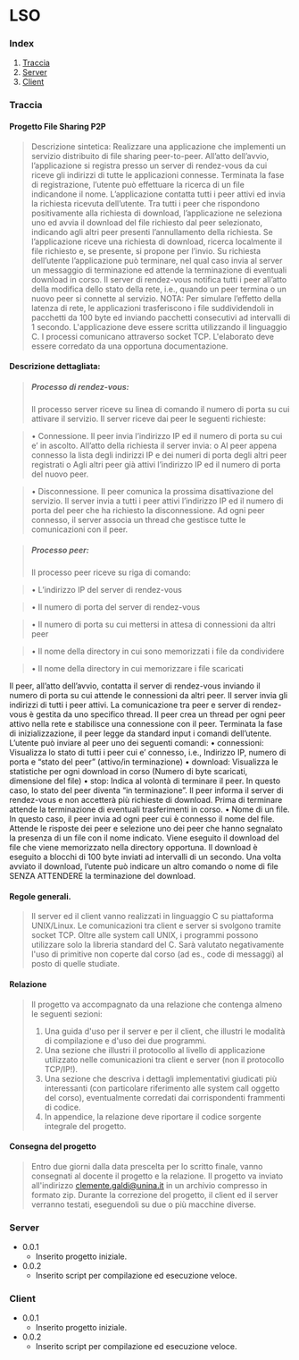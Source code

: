 # LSO

### Index
1. [Traccia](https://github.com/luco10/LSO/blob/master/README.md#traccia)
2. [Server](https://github.com/luco10/LSO/blob/master/README.md#server)
3. [Client](https://github.com/luco10/LSO/blob/master/README.md#client)


### Traccia
#### Progetto File Sharing P2P
> Descrizione sintetica:
Realizzare una applicazione che implementi un servizio distribuito di file sharing peer-to-peer.
All’atto dell’avvio, l’applicazione si registra presso un server di rendez-vous da cui riceve gli
indirizzi di tutte le applicazioni connesse. Terminata la fase di registrazione, l’utente può effettuare
la ricerca di un file indicandone il nome. L’applicazione contatta tutti i peer attivi ed invia la
richiesta ricevuta dell’utente. Tra tutti i peer che rispondono positivamente alla richiesta di
download, l’applicazione ne seleziona uno ed avvia il download del file richiesto dal peer
selezionato, indicando agli altri peer presenti l’annullamento della richiesta. Se l’applicazione
riceve una richiesta di download, ricerca localmente il file richiesto e, se presente, si propone per
l’invio. Su richiesta dell’utente l’applicazione può terminare, nel qual caso invia al server un
messaggio di terminazione ed attende la terminazione di eventuali download in corso.
Il server di rendez-vous notifica tutti i peer all’atto della modifica dello stato della rete, i.e., quando
un peer termina o un nuovo peer si connette al servizio.
NOTA: Per simulare l’effetto della latenza di rete, le applicazioni trasferiscono i file suddividendoli
in pacchetti da 100 byte ed inviando pacchetti consecutivi ad intervalli di 1 secondo.
L'applicazione deve essere scritta utilizzando il linguaggio C. I processi comunicano attraverso
socket TCP. L'elaborato deve essere corredato da una opportuna documentazione.

#### Descrizione dettagliata:
> ##### Processo di rendez-vous:
> Il processo server riceve su linea di comando il numero di porta su cui attivare il servizio. Il server
riceve dai peer le seguenti richieste:

> • Connessione. Il peer invia l’indirizzo IP ed il numero di porta su cui e’ in ascolto. All’atto
della richiesta il server invia:
o Al peer appena connesso la lista degli indirizzi IP e dei numeri di porta degli altri
peer registrati
o Agli altri peer già attivi l’indirizzo IP ed il numero di porta del nuovo peer.

> • Disconnessione. Il peer comunica la prossima disattivazione del servizio. Il server invia a
tutti i peer attivi l’indirizzo IP ed il numero di porta del peer che ha richiesto la
disconnessione.
Ad ogni peer connesso, il server associa un thread che gestisce tutte le comunicazioni con il peer.

> ##### Processo peer:
> Il processo peer riceve su riga di comando:

> • L’indirizzo IP del server di rendez-vous

> • Il numero di porta del server di rendez-vous

> • Il numero di porta su cui mettersi in attesa di connessioni da altri peer

> • Il nome della directory in cui sono memorizzati i file da condividere

> • Il nome della directory in cui memorizzare i file scaricati

Il peer, all’atto dell’avvio, contatta il server di rendez-vous inviando il numero di porta su cui
attende le connessioni da altri peer. Il server invia gli indirizzi di tutti i peer attivi. La
comunicazione tra peer e server di rendez-vous è gestita da uno specifico thread.
Il peer crea un thread per ogni peer attivo nella rete e stabilisce una connessione con il peer.
Terminata la fase di inizializzazione, il peer legge da standard input i comandi dell’utente. 
L’utente può inviare al peer uno dei seguenti comandi:
• connessioni: Visualizza lo stato di tutti i peer cui e’ connesso, i.e., Indirizzo IP, numero di
porta e “stato del peer” (attivo/in terminazione)
• download: Visualizza le statistiche per ogni download in corso (Numero di byte scaricati,
dimensione del file)
• stop: Indica al volontà di terminare il peer. In questo caso, lo stato del peer diventa “in
terminazione”. Il peer informa il server di rendez-vous e non accetterà più richieste di
download. Prima di terminare attende la terminazione di eventuali trasferimenti in corso.
• Nome di un file. In questo caso, il peer invia ad ogni peer cui è connesso il nome del file.
Attende le risposte dei peer e selezione uno dei peer che hanno segnalato la presenza di un
file con il nome indicato. Viene eseguito il download del file che viene memorizzato nella
directory opportuna. Il download è eseguito a blocchi di 100 byte inviati ad intervalli di un
secondo. Una volta avviato il download, l’utente può indicare un altro comando o nome di
file SENZA ATTENDERE la terminazione del download.

#### Regole generali.
> Il server ed il client vanno realizzati in linguaggio C su piattaforma UNIX/Linux. Le comunicazioni
tra client e server si svolgono tramite socket TCP. Oltre alle system call UNIX, i programmi
possono utilizzare solo la libreria standard del C. Sarà valutato negativamente l'uso di primitive non
coperte dal corso (ad es., code di messaggi) al posto di quelle studiate.

#### Relazione
> Il progetto va accompagnato da una relazione che contenga almeno le seguenti sezioni:
> 1. Una guida d'uso per il server e per il client, che illustri le modalità di compilazione e d'uso dei
due programmi.
> 2. Una sezione che illustri il protocollo al livello di applicazione utilizzato nelle comunicazioni tra
client e server (non il protocollo TCP/IP!).
> 3. Una sezione che descriva i dettagli implementativi giudicati più interessanti (con particolare
riferimento alle system call oggetto del corso), eventualmente corredati dai corrispondenti
frammenti di codice.
> 4. In appendice, la relazione deve riportare il codice sorgente integrale del progetto.

#### Consegna del progetto
> Entro due giorni dalla data prescelta per lo scritto finale, vanno consegnati al docente il progetto e la
relazione. Il progetto va inviato all'indirizzo clemente.galdi@unina.it in un archivio compresso in
formato zip. Durante la correzione del progetto, il client ed il server verranno testati, eseguendoli su
due o più macchine diverse.


### Server
- 0.0.1
  - Inserito progetto iniziale.
- 0.0.2
  - Inserito script per compilazione ed esecuzione veloce.


### Client
- 0.0.1
  - Inserito progetto iniziale.
- 0.0.2
  - Inserito script per compilazione ed esecuzione veloce.
